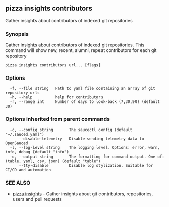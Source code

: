 ## pizza insights contributors

Gather insights about contributors of indexed git repositories

### Synopsis

Gather insights about contributors of indexed git repositories. This command will show new, recent, alumni, repeat contributors for each git repository

```
pizza insights contributors url... [flags]
```

### Options

```
  -f, --file string   Path to yaml file containing an array of git repository urls
  -h, --help          help for contributors
  -r, --range int     Number of days to look-back (7,30,90) (default 30)
```

### Options inherited from parent commands

```
  -c, --config string       The saucectl config (default "~/.sauced.yaml")
      --disable-telemetry   Disable sending telemetry data to OpenSauced
  -l, --log-level string    The logging level. Options: error, warn, info, debug (default "info")
  -o, --output string       The formatting for command output. One of: (table, yaml, csv, json) (default "table")
      --tty-disable         Disable log stylization. Suitable for CI/CD and automation
```

### SEE ALSO

* [pizza insights](pizza_insights.md)	 - Gather insights about git contributors, repositories, users and pull requests

